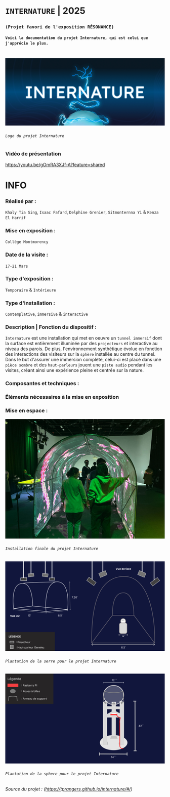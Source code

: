 

# `INTERNATURE` | 2025
### `(Projet favori de l'exposition RÉSONANCE)`

**`Voici la documentation du projet Internature, qui est celui que j'apprécie le plus.`**

# 

![logo_internature](./media/logo_internature.jpg)
###### `Logo du projet Internature` 

#
### Vidéo de présentation
https://youtu.be/gOmRA3XJf-A?feature=shared
# INFO

### Réalisé par : 
`Khaly Tia Sing`, `Isaac Fafard`, `Delphine Grenier`, `Sitmonternna Yi` & `Kenza El Harrif`

### Mise en exposition :
`Collège Montmorency`

### Date de la visite :
`17-21 Mars`

### Type d'exposition :
`Temporaire` & `Intérieure`

### Type d'installation :
`Contemplative`, `immersive` & `interactive`




### Description | Fonction du dispositif : 
`Internature` est une installation qui met en oeuvre un `tunnel immersif` dont la surface est entièrement illuminée par des `projecteurs` et interactive au niveau des parois. De plus, l'environnement synthétique évolue en fonction des interactions des visiteurs sur la `sphère` installée au centre du tunnel. Dans le but d'assurer une immersion complète, celui-ci est placé dans une `pièce sombre` et des `haut-parleurs` jouent une `piste audio` pendant les visites, créant ainsi une expérience pleine et centrée sur la nature.

### Composantes et techniques :

### Éléments nécessaires à la mise en exposition

### Mise en espace	:

 
![finale_internature](./media/finale_internature.jpg)
###### `Installation finale du projet Internature`

![plantation_serre_internature](./media/plantation_serre_internature.jpg)
###### `Plantation de la serre pour le projet Internature`

![plantation_sphere_internature](./media/plantation_sphere_internature.jpg)
###### `Plantation de la sphere pour le projet Internature`

###### Source du projet : (https://tprangers.github.io/internature/#/)

#
